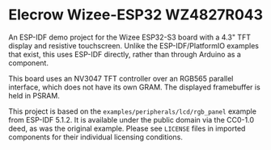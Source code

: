 # Elecrow Wizee-ESP32 WZ4827R043

An ESP-IDF demo project for the Wizee ESP32-S3 board with a 4.3" TFT display and
resistive touchscreen. Unlike the ESP-IDF/PlatformIO examples that exist, this
uses ESP-IDF directly, rather than through Arduino as a component.

This board uses an NV3047 TFT controller over an RGB565 parallel interface,
which does not have its own GRAM. The displayed framebuffer is held in PSRAM.

This project is based on the `examples/peripherals/lcd/rgb_panel` example from
ESP-IDF 5.1.2. It is available under the public domain via the CC0-1.0 deed,
as was the original example. Please see `LICENSE` files in imported components
for their individual licensing conditions.
